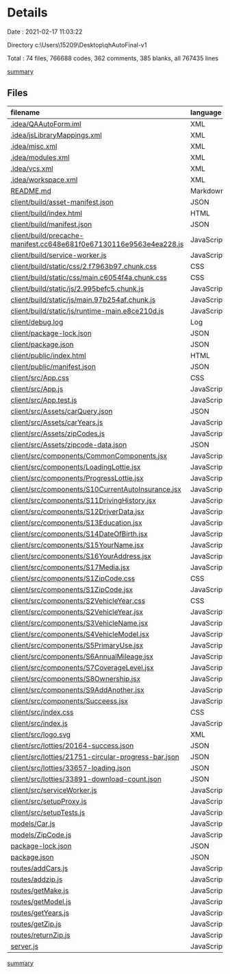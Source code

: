 # Details

Date : 2021-02-17 11:03:22

Directory c:\Users\15209\Desktop\qhAutoFinal-v1

Total : 74 files,  766688 codes, 362 comments, 385 blanks, all 767435 lines

[summary](results.md)

## Files
| filename | language | code | comment | blank | total |
| :--- | :--- | ---: | ---: | ---: | ---: |
| [.idea/QAAutoForm.iml](/.idea/QAAutoForm.iml) | XML | 12 | 0 | 0 | 12 |
| [.idea/jsLibraryMappings.xml](/.idea/jsLibraryMappings.xml) | XML | 6 | 0 | 0 | 6 |
| [.idea/misc.xml](/.idea/misc.xml) | XML | 6 | 0 | 0 | 6 |
| [.idea/modules.xml](/.idea/modules.xml) | XML | 8 | 0 | 0 | 8 |
| [.idea/vcs.xml](/.idea/vcs.xml) | XML | 6 | 0 | 0 | 6 |
| [.idea/workspace.xml](/.idea/workspace.xml) | XML | 102 | 0 | 0 | 102 |
| [README.md](/README.md) | Markdown | 2 | 0 | 1 | 3 |
| [client/build/asset-manifest.json](/client/build/asset-manifest.json) | JSON | 30 | 0 | 0 | 30 |
| [client/build/index.html](/client/build/index.html) | HTML | 37 | 0 | 3 | 40 |
| [client/build/manifest.json](/client/build/manifest.json) | JSON | 25 | 0 | 1 | 26 |
| [client/build/precache-manifest.cc648e681f0e67130116e9563e4ea228.js](/client/build/precache-manifest.cc648e681f0e67130116e9563e4ea228.js) | JavaScript | 50 | 0 | 0 | 50 |
| [client/build/service-worker.js](/client/build/service-worker.js) | JavaScript | 15 | 17 | 8 | 40 |
| [client/build/static/css/2.f7963b97.chunk.css](/client/build/static/css/2.f7963b97.chunk.css) | CSS | 3 | 13 | 0 | 16 |
| [client/build/static/css/main.c6054f4a.chunk.css](/client/build/static/css/main.c6054f4a.chunk.css) | CSS | 1 | 1 | 0 | 2 |
| [client/build/static/js/2.995befc5.chunk.js](/client/build/static/js/2.995befc5.chunk.js) | JavaScript | 1 | 2 | 0 | 3 |
| [client/build/static/js/main.97b254af.chunk.js](/client/build/static/js/main.97b254af.chunk.js) | JavaScript | 1 | 1 | 0 | 2 |
| [client/build/static/js/runtime-main.e8ce210d.js](/client/build/static/js/runtime-main.e8ce210d.js) | JavaScript | 1 | 1 | 0 | 2 |
| [client/debug.log](/client/debug.log) | Log | 1 | 0 | 1 | 2 |
| [client/package-lock.json](/client/package-lock.json) | JSON | 14,858 | 0 | 1 | 14,859 |
| [client/package.json](/client/package.json) | JSON | 58 | 0 | 1 | 59 |
| [client/public/index.html](/client/public/index.html) | HTML | 93 | 34 | 34 | 161 |
| [client/public/manifest.json](/client/public/manifest.json) | JSON | 25 | 0 | 1 | 26 |
| [client/src/App.css](/client/src/App.css) | CSS | 79 | 6 | 21 | 106 |
| [client/src/App.js](/client/src/App.js) | JavaScript | 659 | 36 | 18 | 713 |
| [client/src/App.test.js](/client/src/App.test.js) | JavaScript | 8 | 0 | 2 | 10 |
| [client/src/Assets/carQuery.json](/client/src/Assets/carQuery.json) | JSON | 513,942 | 0 | 0 | 513,942 |
| [client/src/Assets/carYears.js](/client/src/Assets/carYears.js) | JavaScript | 86 | 0 | 0 | 86 |
| [client/src/Assets/zipCodes.js](/client/src/Assets/zipCodes.js) | JavaScript | 33,101 | 0 | 0 | 33,101 |
| [client/src/Assets/zipcode-data.json](/client/src/Assets/zipcode-data.json) | JSON | 198,596 | 0 | 0 | 198,596 |
| [client/src/components/CommonComponents.jsx](/client/src/components/CommonComponents.jsx) | JavaScript | 29 | 5 | 2 | 36 |
| [client/src/components/LoadingLottie.jsx](/client/src/components/LoadingLottie.jsx) | JavaScript | 22 | 0 | 3 | 25 |
| [client/src/components/ProgressLottie.jsx](/client/src/components/ProgressLottie.jsx) | JavaScript | 22 | 0 | 3 | 25 |
| [client/src/components/S10CurrentAutoInsurance.jsx](/client/src/components/S10CurrentAutoInsurance.jsx) | JavaScript | 282 | 2 | 15 | 299 |
| [client/src/components/S11DrivingHistory.jsx](/client/src/components/S11DrivingHistory.jsx) | JavaScript | 103 | 2 | 7 | 112 |
| [client/src/components/S12DriverData.jsx](/client/src/components/S12DriverData.jsx) | JavaScript | 133 | 2 | 12 | 147 |
| [client/src/components/S13Education.jsx](/client/src/components/S13Education.jsx) | JavaScript | 109 | 3 | 10 | 122 |
| [client/src/components/S14DateOfBirth.jsx](/client/src/components/S14DateOfBirth.jsx) | JavaScript | 79 | 30 | 15 | 124 |
| [client/src/components/S15YourName.jsx](/client/src/components/S15YourName.jsx) | JavaScript | 84 | 2 | 10 | 96 |
| [client/src/components/S16YourAddress.jsx](/client/src/components/S16YourAddress.jsx) | JavaScript | 271 | 13 | 11 | 295 |
| [client/src/components/S17Media.jsx](/client/src/components/S17Media.jsx) | JavaScript | 22 | 1 | 11 | 34 |
| [client/src/components/S1ZipCode.css](/client/src/components/S1ZipCode.css) | CSS | 31 | 0 | 7 | 38 |
| [client/src/components/S1ZipCode.jsx](/client/src/components/S1ZipCode.jsx) | JavaScript | 141 | 57 | 16 | 214 |
| [client/src/components/S2VehicleYear.css](/client/src/components/S2VehicleYear.css) | CSS | 98 | 1 | 17 | 116 |
| [client/src/components/S2VehicleYear.jsx](/client/src/components/S2VehicleYear.jsx) | JavaScript | 130 | 8 | 15 | 153 |
| [client/src/components/S3VehicleName.jsx](/client/src/components/S3VehicleName.jsx) | JavaScript | 110 | 12 | 10 | 132 |
| [client/src/components/S4VehicleModel.jsx](/client/src/components/S4VehicleModel.jsx) | JavaScript | 82 | 59 | 16 | 157 |
| [client/src/components/S5PrimaryUse.jsx](/client/src/components/S5PrimaryUse.jsx) | JavaScript | 70 | 2 | 6 | 78 |
| [client/src/components/S6AnnualMileage.jsx](/client/src/components/S6AnnualMileage.jsx) | JavaScript | 82 | 2 | 8 | 92 |
| [client/src/components/S7CoverageLevel.jsx](/client/src/components/S7CoverageLevel.jsx) | JavaScript | 82 | 2 | 11 | 95 |
| [client/src/components/S8Ownership.jsx](/client/src/components/S8Ownership.jsx) | JavaScript | 76 | 2 | 10 | 88 |
| [client/src/components/S9AddAnother.jsx](/client/src/components/S9AddAnother.jsx) | JavaScript | 97 | 1 | 12 | 110 |
| [client/src/components/Succeess.jsx](/client/src/components/Succeess.jsx) | JavaScript | 24 | 0 | 6 | 30 |
| [client/src/index.css](/client/src/index.css) | CSS | 12 | 0 | 2 | 14 |
| [client/src/index.js](/client/src/index.js) | JavaScript | 7 | 6 | 4 | 17 |
| [client/src/logo.svg](/client/src/logo.svg) | XML | 7 | 0 | 1 | 8 |
| [client/src/lotties/20164-success.json](/client/src/lotties/20164-success.json) | JSON | 1 | 0 | 0 | 1 |
| [client/src/lotties/21751-circular-progress-bar.json](/client/src/lotties/21751-circular-progress-bar.json) | JSON | 1 | 0 | 0 | 1 |
| [client/src/lotties/33657-loading.json](/client/src/lotties/33657-loading.json) | JSON | 1 | 0 | 0 | 1 |
| [client/src/lotties/33891-download-count.json](/client/src/lotties/33891-download-count.json) | JSON | 1 | 0 | 0 | 1 |
| [client/src/serviceWorker.js](/client/src/serviceWorker.js) | JavaScript | 98 | 31 | 13 | 142 |
| [client/src/setupProxy.js](/client/src/setupProxy.js) | JavaScript | 39 | 0 | 3 | 42 |
| [client/src/setupTests.js](/client/src/setupTests.js) | JavaScript | 1 | 4 | 1 | 6 |
| [models/Car.js](/models/Car.js) | JavaScript | 10 | 0 | 3 | 13 |
| [models/ZipCode.js](/models/ZipCode.js) | JavaScript | 9 | 0 | 3 | 12 |
| [package-lock.json](/package-lock.json) | JSON | 2,374 | 0 | 1 | 2,375 |
| [package.json](/package.json) | JSON | 32 | 0 | 1 | 33 |
| [routes/addCars.js](/routes/addCars.js) | JavaScript | 7 | 0 | 1 | 8 |
| [routes/addzip.js](/routes/addzip.js) | JavaScript | 7 | 0 | 3 | 10 |
| [routes/getMake.js](/routes/getMake.js) | JavaScript | 14 | 1 | 3 | 18 |
| [routes/getModel.js](/routes/getModel.js) | JavaScript | 15 | 0 | 5 | 20 |
| [routes/getYears.js](/routes/getYears.js) | JavaScript | 13 | 1 | 5 | 19 |
| [routes/getZip.js](/routes/getZip.js) | JavaScript | 9 | 0 | 2 | 11 |
| [routes/returnZip.js](/routes/returnZip.js) | JavaScript | 8 | 0 | 1 | 9 |
| [server.js](/server.js) | JavaScript | 31 | 2 | 8 | 41 |

[summary](results.md)
